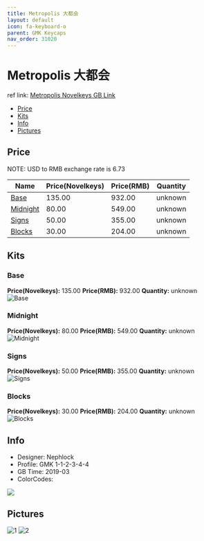 ```yaml
---
title: Metropolis 大都会
layout: default
icon: fa-keyboard-o
parent: GMK Keycaps
nav_order: 31020
---
```


# Metropolis 大都会

ref link: [Metropolis Novelkeys GB Link](https://novelkeys.xyz/collections/group-buys/products/gmk-metropolis-gb)

* [Price](#price)
* [Kits](#kits)
* [Info](#info)
* [Pictures](#pictures)


## Price  
NOTE: USD to RMB exchange rate is 6.73

| Name          | Price(Novelkeys)    |  Price(RMB) | Quantity |
| ------------- | ------------ |  ---------- | -------- |
|[Base](#base)|135.00|932.00|unknown|
|[Midnight](#midnight)|80.00|549.00|unknown|
|[Signs](#signs)|50.00|355.00|unknown|
|[Blocks](#blocks)|30.00|204.00|unknown|


## Kits
### Base
**Price(Novelkeys):** 135.00    **Price(RMB):** 932.00    **Quantity:** unknown  
<img src="{{ 'assets/images/gmk-keycaps/metropolis/kits_pics/base.png' | relative_url }}" alt="Base" class="image featured">

### Midnight
**Price(Novelkeys):** 80.00    **Price(RMB):** 549.00    **Quantity:** unknown  
<img src="{{ 'assets/images/gmk-keycaps/metropolis/kits_pics/midnight.png' | relative_url }}" alt="Midnight" class="image featured">

### Signs
**Price(Novelkeys):** 50.00    **Price(RMB):** 355.00    **Quantity:** unknown  
<img src="{{ 'assets/images/gmk-keycaps/metropolis/kits_pics/signs.png' | relative_url }}" alt="Signs" class="image featured">

### Blocks
**Price(Novelkeys):** 30.00    **Price(RMB):** 204.00    **Quantity:** unknown  
<img src="{{ 'assets/images/gmk-keycaps/metropolis/kits_pics/blocks.png' | relative_url }}" alt="Blocks" class="image featured">


## Info
* Designer: Nephlock
* Profile: GMK 1-1-2-3-4-4
* GB Time: 2019-03
* ColorCodes:  
<img src="{{ 'assets/images/gmk-keycaps/metropolis/colors.png' | relative_url }}" atl="color" class="image featured">


## Pictures
<img src="{{ 'assets/images/gmk-keycaps/metropolis/rendering_pics/1.jpg' | relative_url }}" alt="1" class="image featured">
<img src="{{ 'assets/images/gmk-keycaps/metropolis/rendering_pics/2.jpg' | relative_url }}" alt="2" class="image featured">
